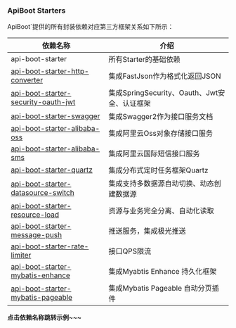 ### ApiBoot Starters

ApiBoot`提供的所有封装依赖对应第三方框架关系如下所示：

| 依赖名称                                                     | 介绍                                         |
| ------------------------------------------------------------ | -------------------------------------------- |
| api-boot-starter                                             | 所有Starter的基础依赖                        |
| [api-boot-starter-http-converter](https://github.com/hengboy/api-boot/tree/master/api-boot-samples/api-boot-sample-http-converter) | 集成FastJson作为格式化返回JSON               |
| [api-boot-starter-security-oauth-jwt](https://github.com/hengboy/api-boot/tree/master/api-boot-samples/api-boot-sample-security-oauth-jwt) | 集成SpringSecurity、Oauth、Jwt安全、认证框架 |
| [api-boot-starter-swagger](https://github.com/hengboy/api-boot/tree/master/api-boot-samples/api-boot-sample-swagger) | 集成Swagger2作为接口服务文档                 |
| [api-boot-starter-alibaba-oss](https://github.com/hengboy/api-boot/tree/master/api-boot-samples/api-boot-sample-alibaba-oss) | 集成阿里云Oss对象存储接口服务                |
| [api-boot-starter-alibaba-sms](https://github.com/hengboy/api-boot/tree/master/api-boot-samples/api-boot-sample-alibaba-sms) | 集成阿里云国际短信接口服务                   |
| [api-boot-starter-quartz](https://github.com/hengboy/api-boot/tree/master/api-boot-samples/api-boot-sample-quartz) | 集成分布式定时任务框架Quartz                 |
| [api-boot-starter-datasource-switch](https://github.com/hengboy/api-boot/tree/master/api-boot-samples/api-boot-sample-datasource-switch) | 集成支持多数据源自动切换、动态创建数据源     |
| [api-boot-starter-resource-load](https://github.com/hengboy/api-boot/tree/master/api-boot-samples/api-boot-sample-resource-load) | 资源与业务完全分离、自动化读取               |
| [api-boot-starter-message-push](https://github.com/hengboy/api-boot/tree/master/api-boot-samples/api-boot-sample-message-push) | 推送服务，集成极光推送                       |
| [api-boot-starter-rate-limiter](https://github.com/hengboy/api-boot/tree/master/api-boot-samples/api-boot-sample-rate-limiter) | 接口QPS限流                                  |
| [api-boot-starter-mybatis-enhance](https://github.com/hengboy/api-boot/tree/master/api-boot-samples/api-boot-sample-mybatis-enhance) | 集成Myabtis Enhance 持久化框架               |
| [api-boot-starter-mybatis-pageable](https://github.com/hengboy/api-boot/tree/master/api-boot-samples/api-boot-sample-mybatis-pageable) | 集成Mybatis Pageable 自动分页插件            |



**点击依赖名称跳转示例~~~**

